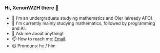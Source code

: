 ### Hi, XenonWZH there 👋

- 🔭 I'm an undergraduate studying mathematics and OIer (already AFO).
- 🌱 I'm currently mainly studying mathematics, followed by programming and AI.
- 💬 Ask me about anything!
- 📫 How to reach me: [Email](mailto:xenonwzh@qq.com).
- 😄 Pronouns: he / him
